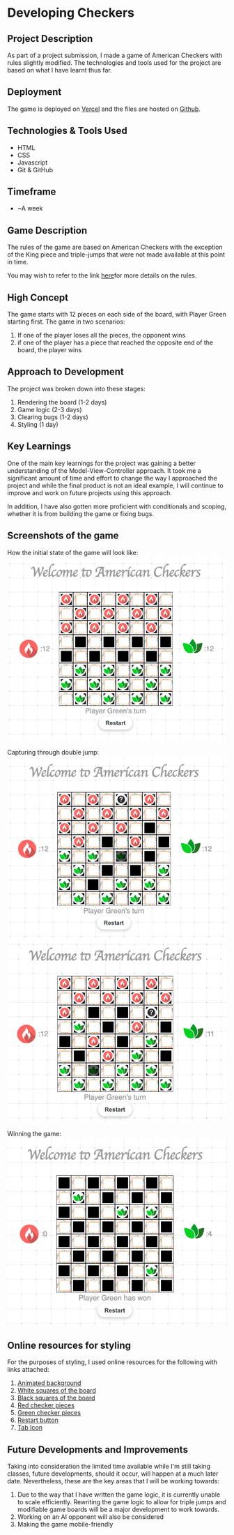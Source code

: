# Developing Checkers

## Project Description

As part of a project submission, I made a game of American Checkers with rules slightly modified. The technologies and tools used for the project are based on what I have learnt thus far.

## Deployment

The game is deployed on [Vercel](checkers-three.vercel.app) and the files are hosted on [Github](https://github.com/soursorbet/Checkers).

## Technologies & Tools Used

- HTML
- CSS
- Javascript
- Git & GitHub

## Timeframe

- ~A week

## Game Description

The rules of the game are based on American Checkers with the exception of the King piece and triple-jumps that were not made available at this point in time.

You may wish to refer to the link [here](https://www.usatoday.com/story/graphics/2023/01/23/how-to-play-checkers-rules-strategy/10795787002/#:~:text=Checkers%20can%20only%20move%20diagonally,row%20of%20the%20opposite%20side.)for more details on the rules.

## High Concept

The game starts with 12 pieces on each side of the board, with Player Green starting first. The game in two scenarios:

1. If one of the player loses all the pieces, the opponent wins
2. if one of the player has a piece that reached the opposite end of the board, the player wins

## Approach to Development

The project was broken down into these stages:

1. Rendering the board (1-2 days)
2. Game logic (2-3 days)
3. Clearing bugs (1-2 days)
4. Styling (1 day)

## Key Learnings

One of the main key learnings for the project was gaining a better understanding of the Model-View-Controller approach. It took me a significant amount of time and effort to change the way I approached the project and while the final product is not an ideal example, I will continue to improve and work on future projects using this approach.

In addition, I have also gotten more proficient with conditionals and scoping, whether it is from building the game or fixing bugs.

## Screenshots of the game

How the initial state of the game will look like:
![alt text](/screenshots/startscreen.png)

Capturing through double jump:
![alt text](/screenshots/doublejump1.png)
![alt text](/screenshots/doublejump2.png)

Winning the game:
![alt text](/screenshots/zeroRed.png)

## Online resources for styling

For the purposes of styling, I used online resources for the following with links attached:

1. [Animated background](https://alvarotrigo.com/blog/animated-backgrounds-css/)
2. [White squares of the board](https://shorturl.at/bGHK9)
3. [Black squares of the board](https://illustoon.com/photo/7263.png)
4. [Red checker pieces](https://shorturl.at/wxHQT)
5. [Green checker pieces](https://shorturl.at/jkT15)
6. [Restart button](https://getcssscan.com/css-buttons-examples)
7. [Tab Icon](https://shorturl.at/stIR3)

## Future Developments and Improvements

Taking into consideration the limited time available while I'm still taking classes, future developments, should it occur, will happen at a much later date. Nevertheless, these are the key areas that I will be working towards:

1. Due to the way that I have written the game logic, it is currently unable to scale efficiently. Rewriting the game logic to allow for triple jumps and modifiable game boards will be a major development to work towards.
2. Working on an AI opponent will also be considered
3. Making the game mobile-friendly
